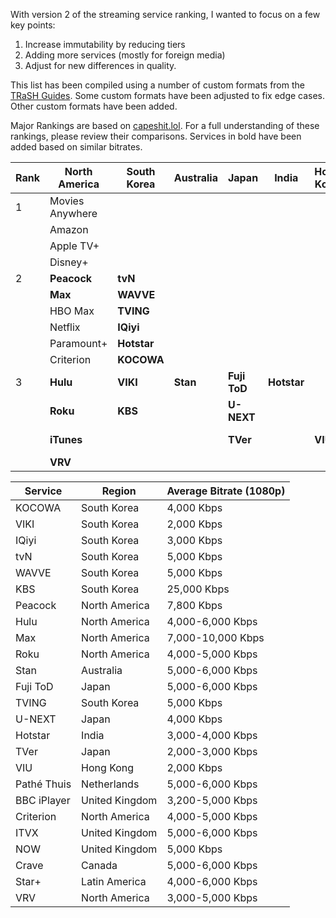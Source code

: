 With version 2 of the streaming service ranking, I wanted to focus on a few key points:

1. Increase immutability by reducing tiers
2. Adding more services (mostly for foreign media)
3. Adjust for new differences in quality.

This list has been compiled using a number of custom formats from the [TRaSH Guides](https://trash-guides.info/). Some custom formats have been adjusted to fix edge cases. Other custom formats have been added. 

Major Rankings are based on [capeshit.lol](https://capeshit.lol/). For a full understanding of these rankings, please review their comparisons.  Services in bold have been added based on similar bitrates. 

| Rank | North America   | South Korea | Australia | Japan        | India       | Hong Kong | Netherlands     | United Kingdom  | Canada    | Latin America |
| ---- | --------------- | ----------- | --------- | ------------ | ----------- | --------- | --------------- | --------------- | --------- | ------------- |
| 1    | Movies Anywhere |             |           |              |             |           |                 |                 |           |               |
|      | Amazon          |             |           |              |             |           |                 |                 |           |               |
|      | Apple TV+       |             |           |              |             |           |                 |                 |           |               |
|      | Disney+         |             |           |              |             |           |                 |                 |           |               |
| 2    | **Peacock**     | **tvN**     |           |              |             |           |                 |                 |           |               |
|      | **Max**         | **WAVVE**   |           |              |             |           |                 |                 |           |               |
|      | HBO Max         | **TVING**   |           |              |             |           |                 |                 |           |               |
|      | Netflix         | **IQiyi**   |           |              |             |           |                 |                 |           |               |
|      | Paramount+      | **Hotstar** |           |              |             |           |                 |                 |           |               |
|      | Criterion       | **KOCOWA**  |           |              |             |           |                 |                 |           |               |
| 3    | **Hulu**        | **VIKI**    | **Stan**  | **Fuji ToD** | **Hotstar** |           | **Pathé Thuis** | **ITVX**        | **Crave** | **Star+**     |
|      | **Roku**        | **KBS**     |           | **U-NEXT**   |             |           |                 | **NOW**         |           |               |
|      | **iTunes**      |             |           | **TVer**     |             | **VIU**   |                 | **BBC iPlayer** |           |               |
|      | **VRV**         |             |           |              |             |           |                 |                 |           |               |



| Service     | Region         | Average Bitrate (1080p) |
| ----------- | -------------- | ----------------------- |
| KOCOWA      | South Korea    | 4,000 Kbps              |
| VIKI        | South Korea    | 2,000 Kbps              |
| IQiyi       | South Korea    | 3,000 Kbps              |
| tvN         | South Korea    | 5,000 Kbps              |
| WAVVE       | South Korea    | 5,000 Kbps              |
| KBS         | South Korea    | 25,000 Kbps             |
| Peacock     | North America  | 7,800 Kbps              |
| Hulu        | North America  | 4,000-6,000 Kbps        |
| Max         | North America  | 7,000-10,000 Kbps       |
| Roku        | North America  | 4,000-5,000 Kbps        |
| Stan        | Australia      | 5,000-6,000 Kbps        |
| Fuji ToD    | Japan          | 5,000-6,000 Kbps        |
| TVING       | South Korea    | 5,000 Kbps              |
| U-NEXT      | Japan          | 4,000 Kbps              |
| Hotstar     | India          | 3,000-4,000 Kbps        |
| TVer        | Japan          | 2,000-3,000 Kbps        |
| VIU         | Hong Kong      | 2,000 Kbps              |
| Pathé Thuis | Netherlands    | 5,000-6,000 Kbps        |
| BBC iPlayer | United Kingdom | 3,200-5,000 Kbps        |
| Criterion   | North America  | 4,000-5,000 Kbps        |
| ITVX        | United Kingdom | 5,000-6,000 Kbps        |
| NOW         | United Kingdom | 5,000 Kbps              |
| Crave       | Canada         | 5,000-6,000 Kbps        |
| Star+       | Latin America  | 4,000-6,000 Kbps        |
| VRV         | North America  | 3,000-5,000 Kbps        |
